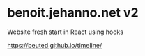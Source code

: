 # benoit.jehanno.net v2

Website fresh start in React using hooks

https://beuted.github.io/timeline/
